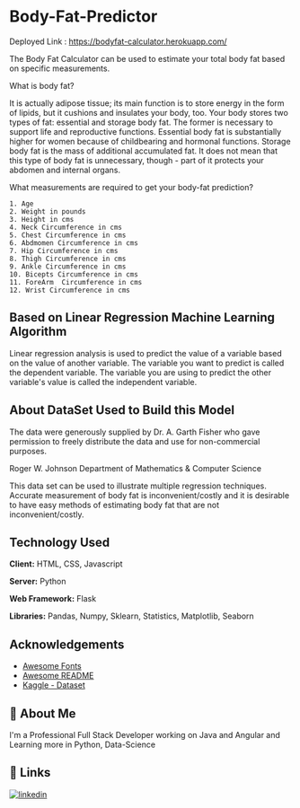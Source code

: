 
# Body-Fat-Predictor

Deployed Link : https://bodyfat-calculator.herokuapp.com/

The Body Fat Calculator can be used to estimate your total body 
fat based on specific measurements.

What is body fat?

It is actually adipose tissue; its main function is to 
store energy in the form of lipids, but it cushions and 
insulates your body, too. Your body stores two types of fat:
 essential and storage body fat. The former is necessary to 
 support life and reproductive functions. Essential body fat
  is substantially higher for women because of childbearing 
  and hormonal functions. Storage body fat is the mass of
   additional accumulated fat. It does not mean that this type of body fat is unnecessary, though - part of it protects your abdomen and internal organs.

What measurements are required to get your body-fat prediction?

    1. Age
    2. Weight in pounds
    3. Height in cms
    4. Neck Circumference in cms
    5. Chest Circumference in cms
    6. Abdmomen Circumference in cms
    7. Hip Circumference in cms
    8. Thigh Circumference in cms
    9. Ankle Circumference in cms
    10. Bicepts Circumference in cms
    11. ForeArm  Circumference in cms
    12. Wrist Circumference in cms

## Based on Linear Regression Machine Learning Algorithm

Linear regression analysis is used to predict the value 
of a variable based on the value of another variable. 
The variable you want to predict is called the dependent 
variable. The variable you are using to predict the other 
variable's value is called the independent variable.

## About DataSet Used to Build this Model

The data were generously supplied by Dr. A. Garth Fisher who gave permission to freely distribute the data and use for non-commercial purposes.

Roger W. Johnson
Department of Mathematics & Computer Science

This data set can be used to illustrate multiple regression 
techniques. Accurate measurement of body fat is inconvenient/costly 
and it is desirable to have easy methods of estimating body fat 
that are not inconvenient/costly.
## Technology Used

**Client:** HTML, CSS, Javascript

**Server:** Python

**Web Framework:** Flask

**Libraries:** Pandas, Numpy, Sklearn, Statistics, Matplotlib, Seaborn

## Acknowledgements

- [Awesome Fonts](https://fontawesome.com/)
- [Awesome README](https://github.com/matiassingers/awesome-readme)
- [Kaggle - Dataset](https://www.kaggle.com/datasets/fedesoriano/body-fat-prediction-dataset)

## 🚀 About Me
I'm a Professional Full Stack Developer working on Java and Angular and Learning more in Python, Data-Science


## 🔗 Links
[![linkedin](https://img.shields.io/badge/linkedin-0A66C2?style=for-the-badge&logo=linkedin&logoColor=white)](https://www.linkedin.com/in/nitesh-dandale-845980127/)

